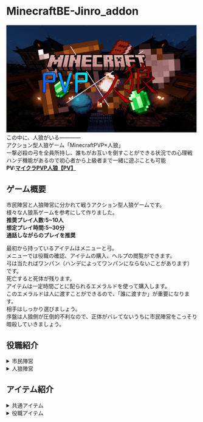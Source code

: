 # MinecraftBE-Jinro_addon
![タイトルロゴ](/images/thumbnail.png)
この中に、人狼がいる————  
アクション型人狼ゲーム「MinecraftPVP×人狼」  
一撃必殺の弓を全員所持し、誰もがお互いを倒すことができる状況での心理戦  
ハンデ機能があるので初心者から上級者まで一緒に遊ぶことも可能  
**PV:[マイクラPVP人狼【PV】](https://youtu.be/yQN3ZJKsbKg)**  

## ゲーム概要
市民陣営と人狼陣営に分かれて戦うアクション型人狼ゲームです。  
様々な人狼系ゲームを参考にして作りました。  
**推奨プレイ人数:5\~10人**  
**想定プレイ時間:5\~30分**  
**通話しながらのプレイを推奨**  
  
最初から持っているアイテムはメニューと弓。  
メニューでは役職の確認、アイテムの購入、ヘルプの閲覧ができます。  
弓は当たればワンパン（ハンデによってワンパンにならないことがあります）です。  
死亡すると死体が残ります。  
アイテムは一定時間ごとに配られるエメラルドを使って購入します。  
このエメラルドは人に渡すことができるので、「誰に渡すか」が重要になります。  
相手はしっかり選びましょう。  
序盤は人狼側が圧倒的不利なので、正体がバレてないうちに市民陣営をこっそり暗殺していきましょう。  
  

## 役職紹介
<details><summary>市民陣営</summary>
  
勝利条件:「**人狼**」の全滅
  <dl>
    <dt>市民</dt>
    <dd>何も能力を持たない普通の人。</dd>
    <dt>霊媒師</dt>
    <dd>死体にお札をかざすことで人狼だったのかどうかを確認することができる。</dd>
    <dt>占い師</dt>
    <dd>任意の生存者を、人狼かどうか確かめることができる。</dd>
      </dl>
</details>
  
<details><summary>人狼陣営</summary>

勝利条件:「**市民陣営**」の全滅
  <dl>
    <dt>人狼</dt>
    <dd>ショップで専用のアイテムを購入することができる。</dd>
    <dt>狂人</dt>
    <dd>人狼の味方の人間。人狼は狂人が誰なのかを知らない。エメラルドを集めると人狼が1人わかる。</dd>
  </dl>
</details>
    
## アイテム紹介
<details><summary>共通アイテム</summary>
  
誰でも購入することができるアイテムです。<br>
  <dl>
    <dt><img src="/images/bomb.png">火薬のポーション cost:2</dt>
    <dd>火薬を詰めた危ない瓶。<br>スプラッシュポーションと同じ投げ方で着弾地点に爆発を起こす。<br>取り扱い注意!</dd>
    <dt><img src="/images/stungrenade.png">スタングレネード cost:4</dt>
    <dd>雪玉のように投げて使用。<br>当たると盲目と鈍足の効果が付く。<br>スタン中でも弓は撃てるので油断大敵</dd>
    <dt><img src="/images/speed_potion.png">スピードのポーション cost:2</dt>
    <dd>飲むと一定時間高速移動できる。<br>誰もお前を止められない。</dd>
    <dt><img src="/images/reisi.png">霊視 cost:2</dt>
    <dd>使用すると<strong>その時点で</strong>存在している死体の<strong>ネームタグ</strong>が見えるようになる。<br>後から死亡した人のネームタグは見えないので再度使用する必要がある。</dd>
    <dt><img src="/images/bell.png">錆びたティアベル cost:4</dt>
    <dd>使用すると一定時間、使用者以外が壁越しに光って見えるようになる。<br>使用時に使用者から鐘の音がする。</dd>
  </dl>
</details>
  
<details><summary>役職アイテム</summary>
  
特定の役職しか購入・使用できないアイテムです。
  <strong>※人狼用アイテム以外は手に持っても周りから見えません</strong>
  <dl>
    <dt><img src="/images/axe.png">人狼の斧 cost:2</dt>
    <dd>人狼専用アイテム。<br>一撃で相手を仕留めることができるが、使用時に大きな音が鳴る。<br>この攻撃はクールダウンが発生しない。<br>ドロップ不可</dd>
    <dt><img src="/images/invisible_potion.png">透明化のポーション cost:4</dt>
    <dd>人狼限定アイテム。<br>短時間だけ透明になることができる。<br>モヤは見えるため注意。<br>ドロップ<strong>可</strong></dd>
    <dt><img src="/images/smoke.png">煙幕 cost:1</dt>
    <dd>人狼限定アイテム。<br>雪玉のように投げて使用。<br>着弾地点に一定時間煙をまき散らす。<br>ドロップ<strong>可</strong></dd>
    <dt><img src="/images/filled_map.png">魔法の地図 cost:4</dt>
    <dd>人狼限定アイテム。<br>生存者全員の居場所がわかる地図。<br>ドロップ<strong>可</strong></dd>
    <dt><img src="/images/magic_book.png">魔導書 cost:4</dt>
    <dd>狂人専用アイテム。<br>生存している人狼からランダムで名前が1人分かる。</dd>
    <dt><img src="/images/ohuda.png">お札 cost:4</dt>
    <dd>霊媒師専用アイテム。開始時から1枚持っている。<br>死体にかざすと人狼だったのかどうかを確かめることができる。</dd>
    <dt><img src="/images/crystal.png">水晶玉 cost:4</dt>
    <dd>占い師専用アイテム。開始時から1個持っている。<br>生存者から1人選んで人狼かどうかを確かめることができる。</dd>
